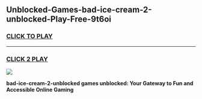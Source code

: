 
## Unblocked-Games-bad-ice-cream-2-unblocked-Play-Free-9t6oi
<h3>
<a href="https://premium76.site?title=bad-ice-cream-2-unblocked&ref=23A">CLICK TO PLAY</a></h3>
<hr>

<h3>
<a href="https://premium76.site?title=bad-ice-cream-2-unblocked&ref=23A">CLICK 2 PLAY</a>
  
</h3>

<a href="https://premium76.site?title=bad-ice-cream-2-unblocked&ref=23A"><img src="https://clearcache.store/games.png"></a>


**bad-ice-cream-2-unblocked games unblocked: Your Gateway to Fun and Accessible Online Gaming**

